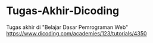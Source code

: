 # Tugas-Akhir-Dicoding
Tugas akhir di "Belajar Dasar Pemrograman Web"
https://www.dicoding.com/academies/123/tutorials/4350

